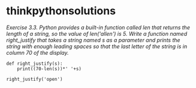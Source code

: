 # thinkpythonsolutions


*Exercise 3.3. Python provides a built-in function called len that returns the length of a string, so
the value of len('allen') is 5.
Write a function named right_justify that takes a string named s as a parameter and prints the
string with enough leading spaces so that the last letter of the string is in column 70 of the display.*

```
def right_justify(s):
    print((70-len(s))*' '+s)
    
right_justify('open')    
```
